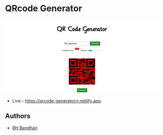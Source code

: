 # QRcode Generator

![Logo](output.png)

- Live - <https://qrcode-generatorrr.netlify.app>


## Authors

- [RH Bandhan](https://github.com/BANDHAN52)

